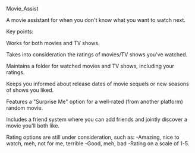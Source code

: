 Movie_Assist

A movie assistant for when you don't know what you want to watch next.

Key points:

Works for both movies and TV shows.

Takes into consideration the ratings of movies/TV shows you've watched.

Maintains a folder for watched movies and TV shows, including your ratings.

Keeps you informed about release dates of movie sequels or new seasons of shows you liked.

Features a "Surprise Me" option for a well-rated (from another platform) random movie.

Includes a friend system where you can add friends and jointly discover a movie you'll both like.

Rating options are still under consideration, such as:
-Amazing, nice to watch, meh, not for me, terrible
-Good, meh, bad
-Rating on a scale of 1-5.

